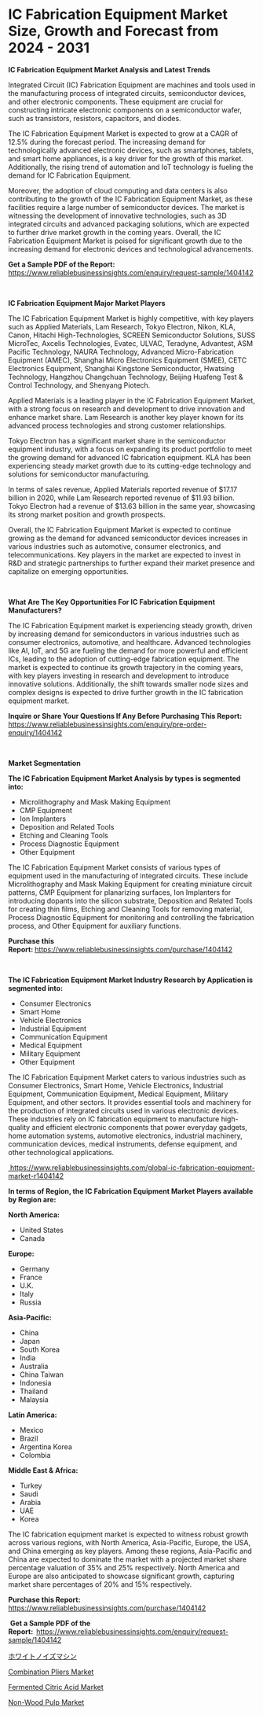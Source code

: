 <p><h1>IC Fabrication Equipment Market Size, Growth and Forecast from 2024 - 2031</h1></p><p><strong>IC Fabrication Equipment Market Analysis and Latest Trends</strong></p>
<p><p>Integrated Circuit (IC) Fabrication Equipment are machines and tools used in the manufacturing process of integrated circuits, semiconductor devices, and other electronic components. These equipment are crucial for constructing intricate electronic components on a semiconductor wafer, such as transistors, resistors, capacitors, and diodes.</p><p>The IC Fabrication Equipment Market is expected to grow at a CAGR of 12.5% during the forecast period. The increasing demand for technologically advanced electronic devices, such as smartphones, tablets, and smart home appliances, is a key driver for the growth of this market. Additionally, the rising trend of automation and IoT technology is fueling the demand for IC Fabrication Equipment.</p><p>Moreover, the adoption of cloud computing and data centers is also contributing to the growth of the IC Fabrication Equipment Market, as these facilities require a large number of semiconductor devices. The market is witnessing the development of innovative technologies, such as 3D integrated circuits and advanced packaging solutions, which are expected to further drive market growth in the coming years. Overall, the IC Fabrication Equipment Market is poised for significant growth due to the increasing demand for electronic devices and technological advancements.</p></p>
<p><strong>Get a Sample PDF of the Report:&nbsp;</strong> <a href="https://www.reliablebusinessinsights.com/enquiry/request-sample/1404142">https://www.reliablebusinessinsights.com/enquiry/request-sample/1404142</a></p>
<p>&nbsp;</p>
<p><strong>IC Fabrication Equipment Major Market Players</strong></p>
<p><p>The IC Fabrication Equipment Market is highly competitive, with key players such as Applied Materials, Lam Research, Tokyo Electron, Nikon, KLA, Canon, Hitachi High-Technologies, SCREEN Semiconductor Solutions, SUSS MicroTec, Axcelis Technologies, Evatec, ULVAC, Teradyne, Advantest, ASM Pacific Technology, NAURA Technology, Advanced Micro-Fabrication Equipment (AMEC), Shanghai Micro Electronics Equipment (SMEE), CETC Electronics Equipment, Shanghai Kingstone Semiconductor, Hwatsing Technology, Hangzhou Changchuan Technology, Beijing Huafeng Test & Control Technology, and Shenyang Piotech.</p><p>Applied Materials is a leading player in the IC Fabrication Equipment Market, with a strong focus on research and development to drive innovation and enhance market share. Lam Research is another key player known for its advanced process technologies and strong customer relationships.</p><p>Tokyo Electron has a significant market share in the semiconductor equipment industry, with a focus on expanding its product portfolio to meet the growing demand for advanced IC fabrication equipment. KLA has been experiencing steady market growth due to its cutting-edge technology and solutions for semiconductor manufacturing.</p><p>In terms of sales revenue, Applied Materials reported revenue of $17.17 billion in 2020, while Lam Research reported revenue of $11.93 billion. Tokyo Electron had a revenue of $13.63 billion in the same year, showcasing its strong market position and growth prospects.</p><p>Overall, the IC Fabrication Equipment Market is expected to continue growing as the demand for advanced semiconductor devices increases in various industries such as automotive, consumer electronics, and telecommunications. Key players in the market are expected to invest in R&D and strategic partnerships to further expand their market presence and capitalize on emerging opportunities.</p></p>
<p>&nbsp;</p>
<p><strong>What Are The Key Opportunities For IC Fabrication Equipment Manufacturers?</strong></p>
<p><p>The IC Fabrication Equipment market is experiencing steady growth, driven by increasing demand for semiconductors in various industries such as consumer electronics, automotive, and healthcare. Advanced technologies like AI, IoT, and 5G are fueling the demand for more powerful and efficient ICs, leading to the adoption of cutting-edge fabrication equipment. The market is expected to continue its growth trajectory in the coming years, with key players investing in research and development to introduce innovative solutions. Additionally, the shift towards smaller node sizes and complex designs is expected to drive further growth in the IC fabrication equipment market.</p></p>
<p><strong>Inquire or Share Your Questions If Any Before Purchasing This Report:</strong> <a href="https://www.reliablebusinessinsights.com/enquiry/pre-order-enquiry/1404142">https://www.reliablebusinessinsights.com/enquiry/pre-order-enquiry/1404142</a></p>
<p>&nbsp;</p>
<p><strong>Market Segmentation</strong></p>
<p><strong>The IC Fabrication Equipment Market Analysis by types is segmented into:</strong></p>
<p><ul><li>Microlithography and Mask Making Equipment</li><li>CMP Equipment</li><li>Ion Implanters</li><li>Deposition and Related Tools</li><li>Etching and Cleaning Tools</li><li>Process Diagnostic Equipment</li><li>Other Equipment</li></ul></p>
<p><p>The IC Fabrication Equipment Market consists of various types of equipment used in the manufacturing of integrated circuits. These include Microlithography and Mask Making Equipment for creating miniature circuit patterns, CMP Equipment for planarizing surfaces, Ion Implanters for introducing dopants into the silicon substrate, Deposition and Related Tools for creating thin films, Etching and Cleaning Tools for removing material, Process Diagnostic Equipment for monitoring and controlling the fabrication process, and Other Equipment for auxiliary functions.</p></p>
<p><strong>Purchase this Report:&nbsp;</strong><a href="https://www.reliablebusinessinsights.com/purchase/1404142">https://www.reliablebusinessinsights.com/purchase/1404142</a></p>
<p>&nbsp;</p>
<p><strong>The IC Fabrication Equipment Market Industry Research by Application is segmented into:</strong></p>
<p><ul><li>Consumer Electronics</li><li>Smart Home</li><li>Vehicle Electronics</li><li>Industrial Equipment</li><li>Communication Equipment</li><li>Medical Equipment</li><li>Military Equipment</li><li>Other Equipment</li></ul></p>
<p><p>The IC Fabrication Equipment Market caters to various industries such as Consumer Electronics, Smart Home, Vehicle Electronics, Industrial Equipment, Communication Equipment, Medical Equipment, Military Equipment, and other sectors. It provides essential tools and machinery for the production of integrated circuits used in various electronic devices. These industries rely on IC fabrication equipment to manufacture high-quality and efficient electronic components that power everyday gadgets, home automation systems, automotive electronics, industrial machinery, communication devices, medical instruments, defense equipment, and other technological applications.</p></p>
<p><a href="https://www.reliablebusinessinsights.com/global-ic-fabrication-equipment-market-r1404142">&nbsp;https://www.reliablebusinessinsights.com/global-ic-fabrication-equipment-market-r1404142</a></p>
<p><strong>In terms of Region, the IC Fabrication Equipment Market Players available by Region are:</strong></p>
<p>
    <p> <strong> North America: </strong>
        <ul>
            <li>United States</li>
            <li>Canada</li>
        </ul>
        </p> 
    <p> <strong> Europe: </strong>
        <ul>
            <li>Germany</li>
            <li>France</li>
            <li>U.K.</li>
            <li>Italy</li>
            <li>Russia</li>
        </ul>
        </p> 
    <p> <strong> Asia-Pacific: </strong>
        <ul>
            <li>China</li>
            <li>Japan</li>
            <li>South Korea</li>
            <li>India</li>
            <li>Australia</li>
            <li>China Taiwan</li>
            <li>Indonesia</li>
            <li>Thailand</li>
            <li>Malaysia</li>
        </ul>
        </p> 
    <p> <strong> Latin America: </strong>
        <ul>
            <li>Mexico</li>
            <li>Brazil</li>
            <li>Argentina Korea</li>
            <li>Colombia</li>
        </ul>
        </p> 
    <p> <strong> Middle East & Africa: </strong>
        <ul>
            <li>Turkey</li>
            <li>Saudi</li>
            <li>Arabia</li>
            <li>UAE</li>
            <li>Korea</li>
        </ul>
    </p>
    </p>
<p><p>The IC fabrication equipment market is expected to witness robust growth across various regions, with North America, Asia-Pacific, Europe, the USA, and China emerging as key players. Among these regions, Asia-Pacific and China are expected to dominate the market with a projected market share percentage valuation of 35% and 25% respectively. North America and Europe are also anticipated to showcase significant growth, capturing market share percentages of 20% and 15% respectively.</p></p>
<p><strong>Purchase this Report: </strong><a href="https://www.reliablebusinessinsights.com/purchase/1404142">https://www.reliablebusinessinsights.com/purchase/1404142</a></p>
<p>&nbsp;<strong>Get a Sample PDF of the Report:&nbsp;&nbsp;</strong><a href="https://www.reliablebusinessinsights.com/enquiry/request-sample/1404142">https://www.reliablebusinessinsights.com/enquiry/request-sample/1404142</a></p>
<p><strong></strong></p>
<p><p><a href="https://github.com/zjkmgcs938405/Market-Research-Report-List-3/blob/main/3751599185772.md">ホワイトノイズマシン</a></p><p><a href="https://medium.com/@rasauncoleman20/combination-pliers-market-analysis-report-global-insights-by-region-type-5-6-7-8-and-7d7283845eb4">Combination Pliers Market</a></p><p><a href="https://github.com/abdelrhmankishk22/Market-Research-Report-List-5/blob/main/fermented-citric-acid-market.md">Fermented Citric Acid Market</a></p><p><a href="https://github.com/joannagoyvaerts/Market-Research-Report-List-3/blob/main/non-wood-pulp-market.md">Non-Wood Pulp Market</a></p></p>